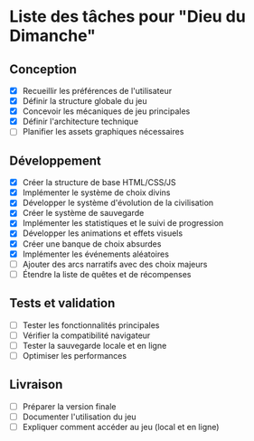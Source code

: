# Liste des tâches pour "Dieu du Dimanche"

## Conception
- [x] Recueillir les préférences de l'utilisateur
- [x] Définir la structure globale du jeu
- [x] Concevoir les mécaniques de jeu principales
- [x] Définir l'architecture technique
- [ ] Planifier les assets graphiques nécessaires

## Développement
- [x] Créer la structure de base HTML/CSS/JS
- [x] Implémenter le système de choix divins
- [x] Développer le système d'évolution de la civilisation
- [x] Créer le système de sauvegarde
- [x] Implémenter les statistiques et le suivi de progression
- [x] Développer les animations et effets visuels
- [x] Créer une banque de choix absurdes
- [x] Implémenter les événements aléatoires
- [ ] Ajouter des arcs narratifs avec des choix majeurs
- [ ] Étendre la liste de quêtes et de récompenses

## Tests et validation
- [ ] Tester les fonctionnalités principales
- [ ] Vérifier la compatibilité navigateur
- [ ] Tester la sauvegarde locale et en ligne
- [ ] Optimiser les performances

## Livraison
- [ ] Préparer la version finale
- [ ] Documenter l'utilisation du jeu
- [ ] Expliquer comment accéder au jeu (local et en ligne)
